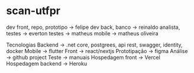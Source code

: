 # scan-utfpr



dev front, repo, prototipo → felipe
dev back, banco → reinaldo 
analista, testes → everton
testes → matheus
mobile → matheus oliveira


Tecnologias
Backend → .net core, postgrees, api rest, swagger, identity, docker
Mobile → flutter
Front → react/nextjs
Prototipação → figma
Análise → github project
Teste → manuais
Hospedagem front -> Vercel
Hospedagem backend -> Heroku
